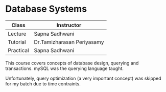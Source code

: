 # Database Systems

| Class     | Instructor                 |
| --------- | -------------------------- |
| Lecture   | Sapna Sadhwani             |
| Tutorial  | Dr.Tamizharasan Periyasamy |
| Practical | Sapna Sadhwani             |

This course covers concepts of database design, querying and transactions. mySQL was the querying language taught.

Unfortunately, query optimization (a very important concept) was skipped for my batch due to time contraints.